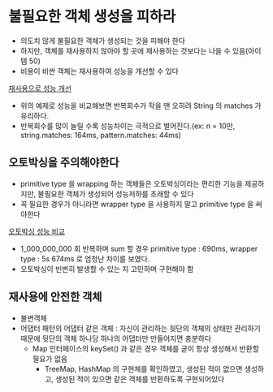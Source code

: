 # 불필요한 객체 생성을 피하라
- 의도치 않게 불필요한 객체가 생성되는 것을 피해야 한다
- 하지만, 객체를 재사용하지 않아야 할 곳에 재사용하는 것보다는 나을 수 있음(아이템 50)
- 비용이 비싼 객체는 재사용하여 성능을 개선할 수 있다

[재사용으로 성능 개선](https://github.com/pch8388/study-java-base/blob/master/study-java/src/main/java/base/effective/item6/RomanNumerals.java)
- 위의 예제로 성능을 비교해보면 반복회수가 작을 땐 오히려 String 의 matches 가 유리하다.
- 반복회수를 많이 늘릴 수록 성능차이는 극적으로 벌어진다.(ex: n = 10만, string.matches: 164ms, pattern.matches: 44ms)

## 오토박싱을 주의해야한다
- primitive type 을 wrapping 하는 객체들은 오토박싱이라는 편리한 기능을 제공하지만, 불필요한 객체가 생성되어 성능저하를 초래할 수 있다
- 꼭 필요한 경우가 아니라면 wrapper type 을 사용하지 말고 primitive type 을 써야한다

[오토박싱 성능 비교](https://github.com/pch8388/study-java-base/blob/master/study-java/src/test/java/base/effective/item6/RomanNumeralsTest.java)
- 1_000_000_000 회 반복하며 sum 할 경우 primitive type : 690ms, wrapper type : 5s 674ms 로 엄청난 차이를 보였다.
- 오토박싱이 빈번히 발생할 수 있는 지 고민하며 구현해야 함

## 재사용에 안전한 객체
- 불변객체
- 어댑터 패턴의 어댑터 같은 객체 : 자신이 관리하는 뒷단의 객체의 상태만 관리하기 때문에 뒷단의 객체 하나당 하나의 어댑터만 만들어지면 충분하다
  - Map 인터페이스의 keySet() 과 같은 경우 객체를 굳이 항상 생성해서 반환할 필요가 없음
    - TreeMap, HashMap 의 구현체를 확인하였고, 생성된 적이 없으면 생성하고, 생성된 적이 있으면 같은 객체를 반환하도록 구현되어있다
